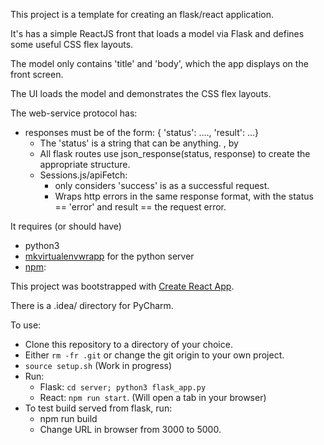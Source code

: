 This project is a template for creating an flask/react application.

It's has a simple ReactJS front that loads a model via Flask and defines some
useful CSS flex layouts.

The model only contains 'title' and 'body', which the app displays on the front screen.

The UI loads the model and demonstrates the CSS flex layouts.

The web-service protocol has:
* responses must be of the form: { 'status': ...., 'result': ...}
  * The 'status' is a string that can be anything. , by 
  * All flask routes use json_response(status, response) to create the appropriate structure.
  * Sessions.js/apiFetch:
    * only considers 'success' is as a successful request.
    * Wraps http errors in the same response format, with the status == 'error' and result == the request error.
  

It requires (or should have)
* python3
* [mkvirtualenvwrapp](https://virtualenvwrapper.readthedocs.io/en/latest/install.html) for the python server
* [npm](https://docs.npmjs.com/try-the-latest-stable-version-of-npm):
 

This project was bootstrapped with [Create React App](https://github.com/facebook/create-react-app).

There is a .idea/ directory for PyCharm.

To use:
* Clone this repository to a directory of your choice.
* Either `rm -fr .git` or change the git origin to your own project. 
* `source setup.sh` (Work in progress)
* Run:
    * Flask: `cd server; python3 flask_app.py` 
    * React: `npm run start`. (Will open a tab in your browser)
* To test build served from flask, run:
    * npm run build
    * Change URL in browser from 3000 to 5000.
    